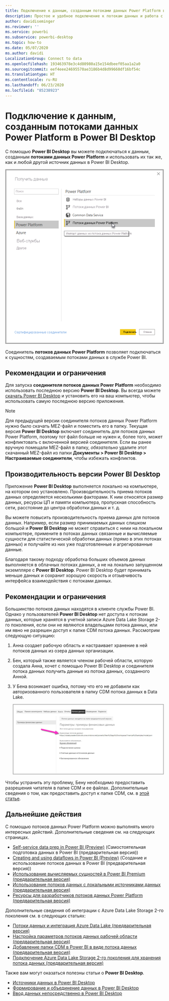 ```yaml
---
title: Подключение к данным, созданным потоками данных Power Platform в Power BI Desktop
description: Простое и удобное подключение к потокам данных и работа с ними в Power BI Desktop
author: davidiseminger
ms.reviewer: ''
ms.service: powerbi
ms.subservice: powerbi-desktop
ms.topic: how-to
ms.date: 05/07/2020
ms.author: davidi
LocalizationGroup: Connect to data
ms.openlocfilehash: 193463978e3c4d80980a15e154dbeef05aa1a2a0
ms.sourcegitcommit: eef4eee24695570ae3186b4d8d99660df16bf54c
ms.translationtype: HT
ms.contentlocale: ru-RU
ms.lasthandoff: 06/23/2020
ms.locfileid: "85238923"
---
```

# <a name="connect-to-data-created-by-power-platform-dataflows-in-power-bi-desktop"></a>Подключение к данным, созданным потоками данных Power Platform в Power BI Desktop
С помощью **Power BI Desktop** вы можете подключаться к данным, созданным **потоками данных Power Platform** и использовать их так же, как и любой другой источник данных в Power BI Desktop.

![Подключение к потокам данных](media/desktop-connect-dataflows/connect-dataflows_01.png)

Соединитель **потоков данных Power Platform** позволяет подключаться к сущностям, создаваемым потоками данных в службе Power BI. 

## <a name="considerations-and-limitations"></a>Рекомендации и ограничения

Для запуска **соединителя потоков данных Power Platform** необходимо использовать последнюю версию **Power BI Desktop**. Вы всегда можете [скачать Power BI Desktop](../fundamentals/desktop-get-the-desktop.md) и установить его на ваш компьютер, чтобы использовать самую последнюю версию приложения.  

> [!NOTE]
> Для предыдущей версии соединителя потоков данных Power Platform нужно было скачать MEZ-файл и поместить его в папку. Текущая версия **Power BI Desktop** включает соединитель для потоков данных Power Platform, поэтому тот файл больше не нужен и, более того, может конфликтовать с включенной версией соединителя. Если вы ранее вручную помещали MEZ-файл в папку, *обязательно* удалите этот скачанный MEZ-файл из папки **Документы > Power BI Desktop > Настраиваемые соединители**, чтобы избежать конфликтов. 

## <a name="desktop-performance"></a>Производительность версии Power BI Desktop
Приложение **Power BI Desktop** выполняется локально на компьютере, на котором оно установлено. Производительность приема потоков данных определяется несколькими факторами. К ним относятся размер данных, ресурсы ЦП и памяти компьютера, пропускная способность сети, расстояние до центра обработки данных и т. д.

Вы можете повысить производительность приема данных для потоков данных. Например, если размер принимаемых данных слишком большой и **Power BI Desktop** не может справиться с ними на локальном компьютере, примените в потоках данных связанные и вычисляемые сущности для статистической обработки данных (прямо в этих потоках данных) и получайте из них уже подготовленные и агрегированные данные. 

Благодаря такому подходу обработка больших объемов данных выполняется в облачных потоках данных, а не на локально запущенном экземпляре с **Power BI Desktop**. Power BI Desktop будет принимать меньше данных и сохранит хорошую скорость и отзывчивость интерфейса взаимодействия с потоками данных.

## <a name="considerations-and-limitations"></a>Рекомендации и ограничения

Большинство потоков данных находятся в клиенте службы Power BI. Однако у пользователей **Power BI Desktop** нет доступа к потокам данных, которые хранятся в учетной записи Azure Data Lake Storage 2-го поколения, если они не являются владельцами потока данных, или им явно не разрешен доступ к папке CDM потока данных. Рассмотрим следующую ситуацию:

1.  Анна создает рабочую область и настраивает хранение в ней потоков данных из озера данных организации.
2.  Бен, который также является членом рабочей области, которую создала Анна, хочет с помощью Power BI Desktop и соединителя потока данных получить данные из потока данных, созданного Анной.
3.  У Бена возникает ошибка, потому что его не добавили как авторизованного пользователя в папку CDM потока данных в Data Lake.

    ![При попытке использовать поток данных возникла ошибка](media/service-dataflows-configure-workspace-storage-settings/dataflow-storage-settings_08.jpg)

Чтобы устранить эту проблему, Бену необходимо предоставить разрешения читателя в папке CDM и ее файлах. Дополнительные сведения о том, как предоставить доступ к папке CDM, см. в [этой статье](https://go.microsoft.com/fwlink/?linkid=2029121).




## <a name="next-steps"></a>Дальнейшие действия
С помощью потоков данных Power Platform можно выполнять много интересных действий. Дополнительные сведения см. на следующих страницах.

* [Self-service data prep in Power BI (Preview)](service-dataflows-overview.md) (Самостоятельная подготовка данных в Power BI (предварительная версия))
* [Creating and using dataflows in Power BI (Preview)](service-dataflows-create-use.md) (Создание и использование потоков данных в Power BI (предварительная версия))
* [Использование вычисляемых сущностей в Power BI Premium (предварительная версия)](service-dataflows-computed-entities-premium.md)
* [Использование потоков данных с локальными источниками данных (предварительная версия)](service-dataflows-on-premises-gateways.md)
* [Ресурсы для разработчиков потоков данных Power Platform (предварительная версия)](service-dataflows-developer-resources.md)

Дополнительные сведения об интеграции с Azure Data Lake Storage 2-го поколения см. в следующих статьях:

* [Потоки данных и интеграция Azure Data Lake (предварительная версия)](service-dataflows-azure-data-lake-integration.md)
* [Настройка параметров потоков данных рабочей области (предварительная версия)](service-dataflows-configure-workspace-storage-settings.md)
* [Добавление папки CDM в Power BI в виде потока данных (предварительная версия)](service-dataflows-add-cdm-folder.md)
* [Подключение Azure Data Lake Storage 2-го поколения для хранения потока данных (предварительная версия)](service-dataflows-connect-azure-data-lake-storage-gen2.md)

Также вам могут оказаться полезны статьи о **Power BI Desktop**.

* [Источники данных в Power BI Desktop](../connect-data/desktop-data-sources.md)
* [Формирование и объединение данных в Power BI Desktop](../connect-data/desktop-shape-and-combine-data.md)
* [Ввод данных непосредственно в Power BI Desktop](../connect-data/desktop-enter-data-directly-into-desktop.md)   
